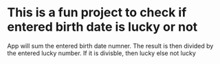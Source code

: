 # This is a fun project to check if entered birth date is lucky or not

App will sum the entered birth date numner. The result is then divided by the entered lucky number. If it is divisble, then lucky else not lucky